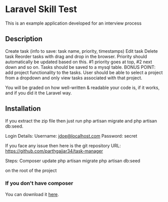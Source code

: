 # Laravel Skill Test
This is an example application developed for an interview process

## Description
Create task (info to save: task name, priority, timestamps)
Edit task
Delete task
Reorder tasks with drag and drop in the browser. Priority should automatically be updated based on this. #1 priority goes at top, #2 next down and so on.
Tasks should be saved to a mysql table.
BONUS POINT: add project functionality to the tasks. User should be able to select a project from a dropdown and only view tasks associated with that project.

You will be graded on how well-written & readable your code is, if it works, and if you did it the Laravel way.

## Installation
If you extract the zip file then just run php artisan migrate and php artisan db:seed.

Login Details:
Username: jdoe@localhost.com
Password: secret

If you face any issue then here is the git repository URL: https://github.com/parthgajjar34/task-manager

Steps:
Composer update
php artisan migrate
php artisan db:seed

on the root of the project

### If you don't have composer
You can download it [here](https://getcomposer.org/download/).
